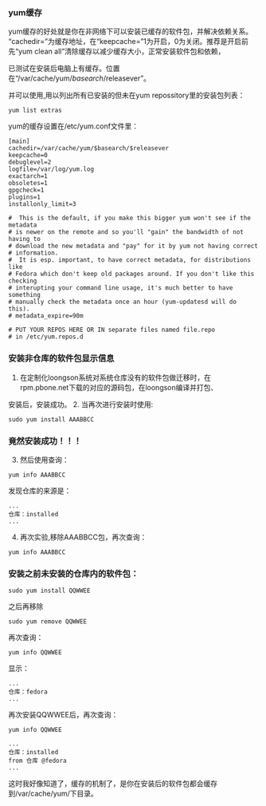 ### yum缓存

yum缓存的好处就是你在非网络下可以安装已缓存的软件包，并解决依赖关系。
“cachedir=”为缓存地址，在“keepcache=”1为开启，0为关闭。推荐是开启前先“yum clean all”清除缓存以减少缓存大小，正常安装软件包和依赖，

已测试在安装后电脑上有缓存。位置在“/var/cache/yum/$basearch/$releasever”。

并可以使用,用以列出所有已安装的但未在yum repossitory里的安装包列表：
```
yum list extras
```

yum的缓存设置在/etc/yum.conf文件里：
```
[main]
cachedir=/var/cache/yum/$basearch/$releasever
keepcache=0
debuglevel=2
logfile=/var/log/yum.log
exactarch=1
obsoletes=1
gpgcheck=1
plugins=1
installonly_limit=3

#  This is the default, if you make this bigger yum won't see if the metadata
# is newer on the remote and so you'll "gain" the bandwidth of not having to
# download the new metadata and "pay" for it by yum not having correct
# information.
#  It is esp. important, to have correct metadata, for distributions like
# Fedora which don't keep old packages around. If you don't like this checking
# interupting your command line usage, it's much better to have something
# manually check the metadata once an hour (yum-updatesd will do this).
# metadata_expire=90m

# PUT YOUR REPOS HERE OR IN separate files named file.repo
# in /etc/yum.repos.d
```

### 安装非仓库的软件包显示信息
1. 在定制化loongson系统对系统仓库没有的软件包做迁移时，在rpm.pbone.net下载的对应的源码包，在loongson编译并打包、

安装后，安装成功。
2. 当再次进行安装时使用:
```
sudo yum install AAABBCC
```
### **竟然安装成功！！！** 

3. 然后使用查询：
```
yum info AAABBCC
```
发现仓库的来源是：
```
...
仓库：installed
...
```
4. 再次实验,移除AAABBCC包，再次查询：
```
yum info AAABBCC
```

### 安装之前未安装的仓库内的软件包：
```
sudo yum install QQWWEE
```
之后再移除
```
sudo yum remove QQWWEE
```
再次查询：
```
yum info QQWWEE
```
显示：
```
...
仓库：fedora
...
```
再次安装QQWWEE后，再次查询：
```
yum info QQWWEE

...
仓库：installed
from 仓库 @fedora
...
```
这时我好像知道了，缓存的机制了，是你在安装后的软件包都会缓存到/var/cache/yum/下目录。
